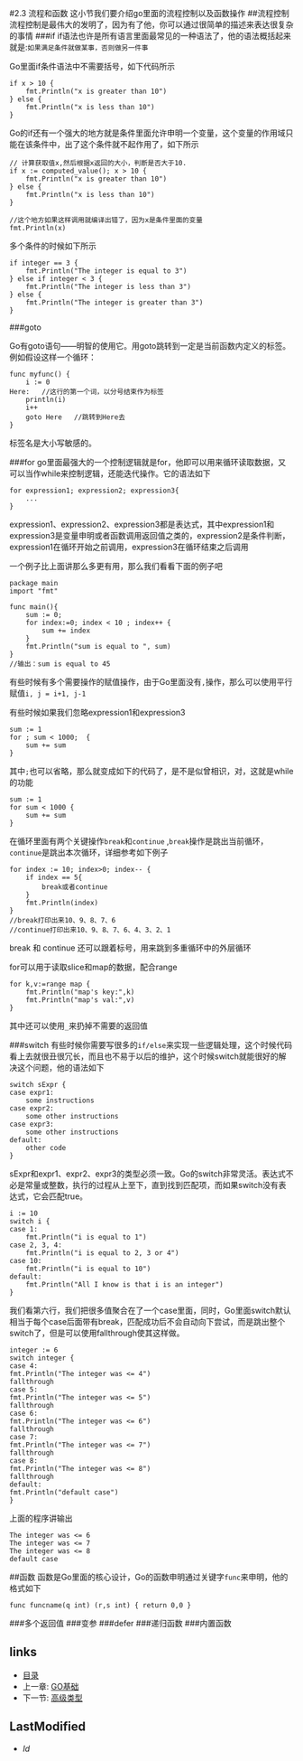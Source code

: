 #2.3 流程和函数
这小节我们要介绍go里面的流程控制以及函数操作
##流程控制
流程控制是最伟大的发明了，因为有了他，你可以通过很简单的描述来表达很复杂的事情
###if
if语法也许是所有语言里面最常见的一种语法了，他的语法概括起来就是:`如果满足条件就做某事，否则做另一件事`

Go里面if条件语法中不需要括号，如下代码所示
	
	if x > 10 {
	    fmt.Println("x is greater than 10")
	} else {
	    fmt.Println("x is less than 10")
	}

Go的if还有一个强大的地方就是条件里面允许申明一个变量，这个变量的作用域只能在该条件中，出了这个条件就不起作用了，如下所示

	// 计算获取值x,然后根据x返回的大小，判断是否大于10.
	if x := computed_value(); x > 10 {
    	fmt.Println("x is greater than 10")
	} else {
    	fmt.Println("x is less than 10")
	}
	
	//这个地方如果这样调用就编译出错了，因为x是条件里面的变量
	fmt.Println(x)
	
多个条件的时候如下所示

	if integer == 3 {
		fmt.Println("The integer is equal to 3")
	} else if integer < 3 {
    	fmt.Println("The integer is less than 3")
	} else {
    	fmt.Println("The integer is greater than 3")
	}	

###goto

Go有goto语句——明智的使用它。用goto跳转到一定是当前函数内定义的标签。例如假设这样一个循环：

	func myfunc() {
		i := 0
	Here:   //这行的第一个词，以分号结束作为标签
		println(i)
		i++
		goto Here   //跳转到Here去
	}

标签名是大小写敏感的。

###for
go里面最强大的一个控制逻辑就是for，他即可以用来循环读取数据，又可以当作while来控制逻辑，还能迭代操作。它的语法如下

	for expression1; expression2; expression3{
	    ...
	}
	
expression1、expression2、expression3都是表达式，其中expression1和expression3是变量申明或者函数调用返回值之类的，expression2是条件判断，expression1在循环开始之前调用，expression3在循环结束之后调用

一个例子比上面讲那么多更有用，那么我们看看下面的例子吧

	package main
	import "fmt"
	
	func main(){
	    sum := 0;
	    for index:=0; index < 10 ; index++ {
	        sum += index
	    }
	    fmt.Println("sum is equal to ", sum)
	}
	//输出：sum is equal to 45
	
有些时候有多个需要操作的赋值操作，由于Go里面没有`,`操作，那么可以使用平行赋值`i, j = i+1, j-1`

	
有些时候如果我们忽略expression1和expression3

	sum := 1
	for ; sum < 1000;  {
	    sum += sum
	}

其中`;`也可以省略，那么就变成如下的代码了，是不是似曾相识，对，这就是while的功能

	sum := 1
	for sum < 1000 {
	    sum += sum
	}
	
在循环里面有两个关键操作`break`和`continue`	,`break`操作是跳出当前循环，`continue`是跳出本次循环，详细参考如下例子

	for index := 10; index>0; index-- {
    	if index == 5{
        	break或者continue
    	}
    	fmt.Println(index)
	}
	//break打印出来10、9、8、7、6
	//continue打印出来10、9、8、7、6、4、3、2、1
		
break 和 continue 还可以跟着标号，用来跳到多重循环中的外层循环

for可以用于读取slice和map的数据，配合range

	for k,v:=range map {
		fmt.Println("map's key:",k)
		fmt.Println("map's val:",v)
	} 	
	
其中还可以使用`_`来扔掉不需要的返回值	


###switch
有些时候你需要写很多的`if/else`来实现一些逻辑处理，这个时候代码看上去就很丑很冗长，而且也不易于以后的维护，这个时候switch就能很好的解决这个问题，他的语法如下

	switch sExpr {
    case expr1:
        some instructions
    case expr2:
        some other instructions
    case expr3:
        some other instructions
    default:
        other code
	}

sExpr和expr1、expr2、expr3的类型必须一致。Go的switch非常灵活。表达式不必是常量或整数，执行的过程从上至下，直到找到匹配项，而如果switch没有表达式，它会匹配true。

	i := 10
	switch i {
    case 1:
        fmt.Println("i is equal to 1")
    case 2, 3, 4:
        fmt.Println("i is equal to 2, 3 or 4")
    case 10:
        fmt.Println("i is equal to 10")
    default:
        fmt.Println("All I know is that i is an integer")
	}

我们看第六行，我们把很多值聚合在了一个case里面，同时，Go里面switch默认相当于每个case后面带有break，匹配成功后不会自动向下尝试，而是跳出整个switch了，但是可以使用fallthrough使其这样做。

	integer := 6
	switch integer {
	case 4:
    fmt.Println("The integer was <= 4")
    fallthrough
	case 5:
    fmt.Println("The integer was <= 5")
    fallthrough
	case 6:
    fmt.Println("The integer was <= 6")
    fallthrough
	case 7:
    fmt.Println("The integer was <= 7")
    fallthrough
	case 8:
    fmt.Println("The integer was <= 8")
    fallthrough
	default:
    fmt.Println("default case")
	}
	
上面的程序讲输出

	The integer was <= 6
	The integer was <= 7
	The integer was <= 8
	default case	


##函数
函数是Go里面的核心设计，Go的函数申明通过关键字`func`来申明，他的格式如下

	func funcname(q int) (r,s int) { return 0,0 }

###多个返回值
###变参
###defer
###递归函数
###内置函数

## links
   * [目录](<preface.md>)
   * 上一章: [GO基础](<2.2.md>)
   * 下一节: [高级类型](<2.4.md>)

## LastModified 
   * $Id$
